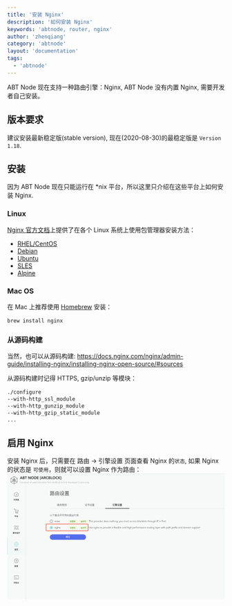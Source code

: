 ```yaml
---
title: '安装 Nginx'
description: '如何安装 Nginx'
keywords: 'abtnode, router, nginx'
author: 'zhenqiang'
category: 'abtnode'
layout: 'documentation'
tags:
  - 'abtnode'
---
```


ABT Node 现在支持一种路由引擎：Nginx, ABT Node 没有内置 Nginx, 需要开发者自己安装。

## 版本要求

建议安装最新稳定版(stable version), 现在(2020-08-30)的最稳定版是 `Version 1.18`.

## 安装

因为 ABT Node 现在只能运行在 *nix 平台，所以这里只介绍在这些平台上如何安装 Nginx.

### Linux

[Nginx 官方文档](http://nginx.org/en/linux_packages.html)上提供了在各个 Linux 系统上使用包管理器安装方法：

- [RHEL/CentOS](https://docs.nginx.com/nginx/admin-guide/installing-nginx/installing-nginx-open-source/#installing-prebuilt-centos-and-rhel-packages)
- [Debian](https://docs.nginx.com/nginx/admin-guide/installing-nginx/installing-nginx-open-source/#prebuilt_debian)
- [Ubuntu](https://docs.nginx.com/nginx/admin-guide/installing-nginx/installing-nginx-open-source/#prebuilt_ubuntu)
- [SLES](https://docs.nginx.com/nginx/admin-guide/installing-nginx/installing-nginx-open-source/#prebuilt_suse)
- [Alpine](https://docs.nginx.com/nginx/admin-guide/installing-nginx/installing-nginx-open-source/#prebuilt_alpine)

### Mac OS

在 Mac 上推荐使用 [Homebrew](https://brew.sh/) 安装：

```bash
brew install nginx
```

### 从源码构建

当然，也可以从源码构建: https://docs.nginx.com/nginx/admin-guide/installing-nginx/installing-nginx-open-source/#sources

从源码构建时记得 HTTPS, gzip/unzip 等模块：

```nginx
./configure
--with-http_ssl_module
--with-http_gunzip_module
--with-http_gzip_static_module
...
```

## 启用 Nginx

安装 Nginx 后，只需要在 路由 -> 引擎设置 页面查看 Nginx 的`状态`, 如果 Nginx 的状态是 `可使用`，则就可以设置 Nginx 作为路由：
![enable nginx](./images/enable-nginx-zh.png)
